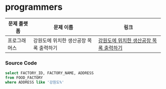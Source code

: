 # programmers

| 문제 플랫폼   | 문제 이름           | 링크                                   |
|---------------|--------------------|----------------------------------------|
| 프로그래머스          | 강원도에 위치한 생산공장 목록 출력하기           | [강원도에 위치한 생산공장 목록 출력하기](https://school.programmers.co.kr/learn/courses/30/lessons/131112) |

### Source Code
```sql
select FACTORY_ID, FACTORY_NAME, ADDRESS
from FOOD_FACTORY
where ADDRESS like '강원도%'
```
